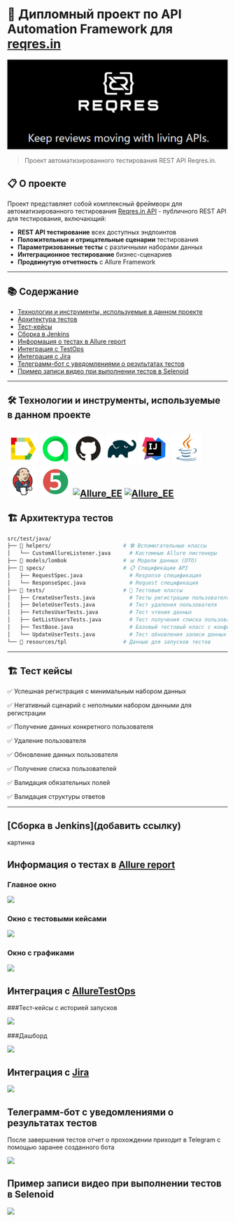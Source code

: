 # 🚀 Дипломный проект по API Automation Framework для [reqres.in](https://reqres.in/)

![](https://github.com/kenzinaAA/qa_guru_diploma_api/blob/main/images/logo/ReqResLogo.png)

> Проект автоматизированного тестирования REST API Reqres.in.

## 📋 О проекте

Проект представляет собой комплексный фреймворк для автоматизированного тестирования [Reqres.in API](https://reqres.in) - публичного REST API для тестирования, включающий:

- **REST API тестирование** всех доступных эндпоинтов
- **Положительные и отрицательные сценарии** тестирования
- **Параметризованные тесты** с различными наборами данных
- **Интеграционное тестирование** бизнес-сценариев
- **Продвинутую отчетность** с Allure Framework
---

## 📚 Содержание

- [Технологии и инструменты, используемые в данном проекте](#технологии-и-инструменты)
- [Архитектура тестов](#архитектура-тестов)
- [Тест-кейсы](#тест-кейсы)
- [Сборка в Jenkins](#-сборка-в-jenkins)
- [Информация о тестах в Allure report](#-allure-отчет)
- [Интеграция с TestOps](#-интеграция-с-testops)
- [Интеграция с Jira](#-интеграция-с-jira)
- [Телеграмм-бот с уведомлениями о результатах тестов](#-телеграмм-бот-с-уведомлениями-о-результатах-тестов)
- [Пример записи видео при выполнении тестов в Selenoid](#-пример-записи-видео-при-выполнении-тестов-в-selenoid)

---
<a id="технологии-и-инструменты"></a>
## 🛠 Технологии и инструменты, используемые в данном проекте

[<img alt="Java" height="70" src="https://github.com/kenzinaAA/qa_guru_diploma_api/blob/main/images/logo/Allure.svg" width="70"/>](https://www.java.com/)
[<img alt="IDEA" height="70" src="https://github.com/kenzinaAA/qa_guru_diploma_api/blob/main/images/logo/Allure_EE.svg" width="70"/>](https://www.jetbrains.com/idea/)
[<img alt="Github" height="70" src="https://github.com/kenzinaAA/qa_guru_diploma_api/blob/main/images/logo/GitHub.svg" width="70"/>](https://github.com/)
[<img alt="JUnit 5" height="70" src="https://github.com/kenzinaAA/qa_guru_diploma_api/blob/main/images/logo/Gradle.svg" width="70"/>](https://junit.org/junit5/)
[<img alt="Gradle" height="70" src="https://github.com/kenzinaAA/qa_guru_diploma_api/blob/main/images/logo/Idea.svg" width="70"/>](https://gradle.org/)
[<img alt="Rest-assured" height="70" src="https://github.com/kenzinaAA/qa_guru_diploma_api/blob/main/images/logo/Java.svg" width="70"/>](https://rest-assured.io/)
[<img alt="Allure" height="70" src="https://github.com/kenzinaAA/qa_guru_diploma_api/blob/main/images/logo/Jenkins.svg" width="70"/>](https://github.com/allure-framework/allure2)
[<img alt="Jenkins" height="70" src="https://github.com/kenzinaAA/qa_guru_diploma_api/blob/main/images/logo/Junit5.svg" width="70"/>](https://www.jenkins.io/)
[<img alt="Allure_EE" height="https://github.com/kenzinaAA/qa_guru_diploma_api/blob/main/images/logo/RestAssured.svg" width="70"/>](https://qameta.io/)
[<img alt="Allure_EE" height="https://github.com/kenzinaAA/qa_guru_diploma_api/blob/main/images/logo/Telegram.svg" width="70"/>](https://qameta.io/)
---

<a id="архитектура-тестов"></a>
## 🏗 Архитектура тестов

```bash
src/test/java/
├── 📁 helpers/                       # 🛠 Вспомогательные классы
│   └── CustomAllureListener.java      # Кастомные Allure листенеры
├── 📁 models/lombok                  # 📊 Модели данных (DTO)
├── 📁 specs/                         # 📋 Спецификации API
│   ├── RequestSpec.java               # Response спецификация
│   └── ResponseSpec.java              # Request спецификация
├── 📁 tests/                         # 🧪 Тестовые классы
│   ├── CreateUserTests.java           # Тесты регистрации пользователя
│   ├── DeleteUserTests.java           # Тест удаления пользователя
│   ├── FetchesUserTests.java          # Тест чтения данных
│   ├── GetListUsersTests.java         # Тест получения списка пользователей
│   ├── TestBase.java                  # Базовый тестовый класс с конфигурацией запусков тестов
│   └── UpdateUserTests.java           # Тест обновления записи данных
└── 📁 resources/tpl                  # Данные для запусков тестов
````

---
<a id="Покрытие функциональности"></a>
## 🏗 Тест кейсы

✅ Успешная регистрация с минимальным набором данных

✅ Негативный сценарий с неполными набором данными для регистрации

✅ Получение данных конкретного пользователя

✅ Удаление пользователя

✅ Обновление данных пользователя

✅ Получение списка пользователей

✅ Валидация обязательных полей

✅ Валидация структуры ответов

---
## [Сборка в Jenkins](добавить ссылку)
картинка

## Информация о тестах в [Allure report](ссылка)

### Главное окно

![](картинка)

### Окно с тестовыми кейсами

![](картинка)

### Окно с графиками

![](картинка)

## Интеграция с [AllureTestOps](ссылка)

###Тест-кейсы с историей запусков

![](картинка)

###Дашборд

![](картинка)

## Интеграция с [Jira](ссылка)

![](картинка)

## Телеграмм-бот с уведомлениями о результатах тестов

После завершения тестов отчет о прохождении приходит в Telegram с помощью заранее созданного бота

![](картинка)

## Пример записи видео при выполнении тестов в Selenoid

![](видео)
